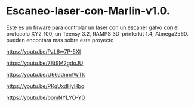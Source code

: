 # Escaneo-laser-con-Marlin-v1.0.
Este es un firware para controlar un laser con un escaner galvo con el protocolo XY2_100, un Teensy 3.2, RAMPS 3D-printerkit 1.4, Atmega2560.
pueden encontara mas sobre este proyecto 

https://youtu.be/PzL6w7P-5XI

https://youtu.be/7Bt9M2gdoJU

https://youtu.be/U66adnm1WTk 

https://youtu.be/PKqUxdHyHbo 

https://youtu.be/bomNYLYO-Y0




